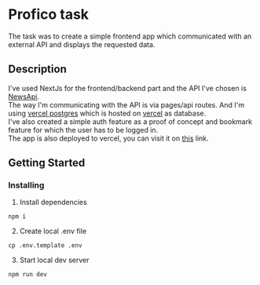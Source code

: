# Profico task

The task was to create a simple frontend app which communicated with an external API and displays the requested data.

## Description

I've used NextJs for the frontend/backend part and the API I've chosen is [NewsApi](https://newsapi.org/).\
The way I'm communicating with the API is via pages/api routes. And I'm using [vercel postgres](https://vercel.com/docs/storage/vercel-postgres) which is hosted on [vercel](https://vercel.com/) as database.\
I've also created a simple auth feature as a proof of concept and bookmark feature for which the user has to be logged in.\
The app is also deployed to vercel, you can visit it on [this](https://profico-task-pages.vercel.app/) link.

## Getting Started

### Installing

1. Install dependencies

`npm i`

2. Create local .env file

`cp .env.template .env`

3. Start local dev server

`npm run dev`
